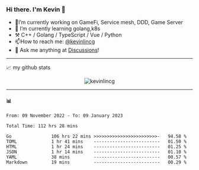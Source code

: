 ### Hi there. I'm Kevin 👋

- 🔭I’m currently working on GameFi, Service mesh, DDD, Game Server
- 🌱 I’m currently learning golang,k8s
-   :hammer_and_pick: C++ / Golang / TypeScript / Vue / Python
- 📫How to reach me: [@kevinlincg](https://twitter.com/kevinlincg) 
-   :thought_balloon: Ask me anything at [Discussions](https://github.com/kevinlincg/kevinlincg/discussions/new)!

---

📈 my github stats

<p align="center"> <img src="https://github-readme-stats-ouuan.vercel.app/api?username=kevinlincg&theme=dark&show_icons=true&count_private=true" alt="kevinlincg" />

---

#### :bar_chart: 

<!--START_SECTION:waka-->

```text
From: 09 November 2022 - To: 09 January 2023

Total Time: 112 hrs 28 mins

Go               106 hrs 22 mins >>>>>>>>>>>>>>>>>>>>>>>>-   94.58 %
TOML             1 hr 41 mins    -------------------------   01.50 %
HTML             1 hr 24 mins    -------------------------   01.25 %
JSON             1 hr 14 mins    -------------------------   01.10 %
YAML             38 mins         -------------------------   00.57 %
Markdown         19 mins         -------------------------   00.29 %
```

<!--END_SECTION:waka-->
